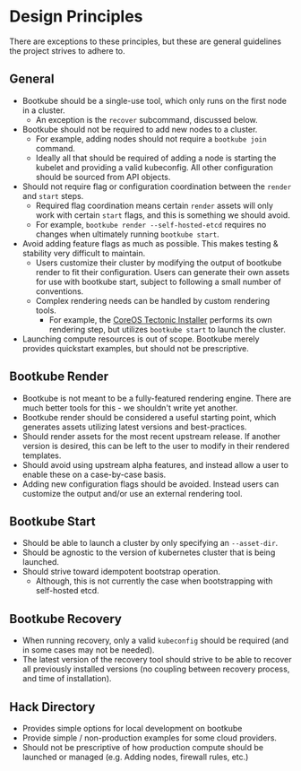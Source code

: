 # Design Principles

There are exceptions to these principles, but these are general guidelines the project strives to adhere to.

## General

- Bootkube should be a single-use tool, which only runs on the first node in a cluster.
    - An exception is the `recover` subcommand, discussed below.
- Bootkube should not be required to add new nodes to a cluster.
    - For example, adding nodes should not require a `bootkube join` command.
    - Ideally all that should be required of adding a node is starting the kubelet and providing a valid kubeconfig. All other configuration should be sourced from API objects.
- Should not require flag or configuration coordination between the `render` and `start` steps.
    - Required flag coordination means certain `render` assets will only work with certain `start` flags, and this is something we should avoid.
    - For example, `bootkube render --self-hosted-etcd` requires no changes when ultimately running `bootkube start`.
- Avoid adding feature flags as much as possible. This makes testing & stability very difficult to maintain.
    - Users customize their cluster by modifying the output of bootkube render to fit their configuration. Users can generate their own assets for use with bootkube start, subject to following a small number of conventions.
    - Complex rendering needs can be handled by custom rendering tools.
        - For example, the [CoreOS Tectonic Installer](https://github.com/coreos/tectonic-installer) performs its own rendering step, but utilizes `bootkube start` to launch the cluster.
- Launching compute resources is out of scope. Bootkube merely provides quickstart examples, but should not be prescriptive.

## Bootkube Render

- Bootkube is not meant to be a fully-featured rendering engine. There are much better tools for this - we shouldn't write yet another.
- Bootkube render should be considered a useful starting point, which generates assets utilizing latest versions and best-practices.
- Should render assets for the most recent upstream release. If another version is desired, this can be left to the user to modify in their rendered templates.
- Should avoid using upstream alpha features, and instead allow a user to enable these on a case-by-case basis.
- Adding new configuration flags should be avoided. Instead users can customize the output and/or use an external rendering tool.

## Bootkube Start

- Should be able to launch a cluster by only specifying an `--asset-dir`.
- Should be agnostic to the version of kubernetes cluster that is being launched.
- Should strive toward idempotent bootstrap operation.
    - Although, this is not currently the case when bootstrapping with self-hosted etcd.

## Bootkube Recovery

- When running recovery, only a valid `kubeconfig` should be required (and in some cases may not be needed).
- The latest version of the recovery tool should strive to be able to recover all previously installed versions (no coupling between recovery process, and time of installation).

## Hack Directory

- Provides simple options for local development on bootkube
- Provide simple / non-production examples for some cloud providers.
- Should not be prescriptive of how production compute should be launched or managed (e.g. Adding nodes, firewall rules, etc.)
